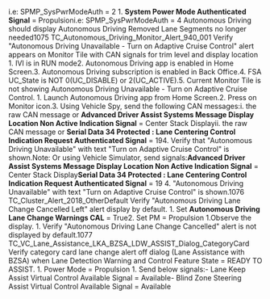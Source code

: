 i.e: SPMP_SysPwrModeAuth = 2 1. **System Power Mode Authenticated Signal** = Propulsioni.e: SPMP_SysPwrModeAuth = 4 Autonomous Driving should display Autonomous Driving Removed Lane Segments no longer needed1075 TC_Autonomous_Driving_Monitor_Alert_940_001 Verify "Autonomous Driving Unavailable - Turn on Adaptive Cruise Control" alert appears on Monitor Tile with CAN signals for trim level and display location 1. IVI is in RUN mode2. Autonomous Driving app is enabled in Home Screen.3. Autonomous Driving subscription is enabled in Back Office.4. FSA UC_State is NOT 0(UC_DISABLE) or 2(UC_ACTIVE).5. Current Monitor Tile is not showing Autonomous Driving Unavailable - Turn on Adaptive Cruise Control. 1. Launch Autonomous Driving app from Home Screen.2. Press on Monitor icon.3. Using Vehicle Spy, send the following CAN messages:i. the raw CAN message or **Advanced Driver Assist Systems Message Display Location Non Active Indication Signal** = Center Stack Displayii. the raw CAN message or **Serial Data 34 Protected : Lane Centering Control Indication Request Authenticated Signal** = 194. Verify that "Autonomous Driving Unavailable" with text "Turn on Adaptive Cruise Control" is shown.Note: Or using Vehicle Simulator, send signals:**Advanced Driver Assist Systems Message Display Location Non Active Indication Signal** = Center Stack Display**Serial Data 34 Protected : Lane Centering Control Indication Request Authenticated Signal** = 19 4. "Autonomous Driving Unavailable" with text "Turn on Adaptive Cruise Control" is shown.1076 TC_Cluster_Alert_2018_OtherDefault Verify "Autonomous Driving Lane Change Cancelled Left" alert display by default. 1. Set **Autonomous Driving Lane Change Warnings CAL** = True2. Set PM = Propulsion 1.Observe the display. 1. Verify "Autonomous Driving Lane Change Cancelled" alert is not displayed by default.1077 TC_VC_Lane_Assistance_LKA_BZSA_LDW_ASSIST_Dialog_CategoryCard Verify category card lane change alert off dialog (Lane Assistance with BZSA) when Lane Detection Warning and Control Feature State = READY TO ASSIST. 1. Power Mode = Propulsion 1. Send below signals:- Lane Keep Assist Virtual Control Available Signal = Available- Blind Zone Steering Assist Virtual Control Available Signal = Available